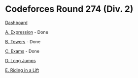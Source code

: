 # Codeforces Round 274 (Div. 2)

[Dashboard](https://codeforces.com/contest/479)

[A. Expression](https://codeforces.com/contest/479/problem/A) - Done

[B. Towers](https://codeforces.com/contest/479/problem/B) - Done

[C. Exams](https://codeforces.com/contest/479/problem/C) - Done

[D. Long Jumps](https://codeforces.com/contest/479/problem/D)

[E. Riding in a Lift](https://codeforces.com/contest/479/problem/E)
